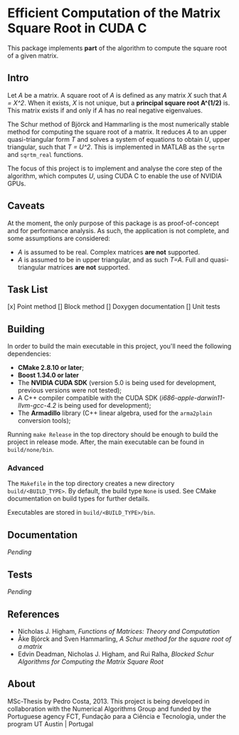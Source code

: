 Efficient Computation of the Matrix Square Root in CUDA C
=========================================================

This package implements **part** of the algorithm to compute the square root of a given matrix.

## Intro
Let *A* be a matrix. A square root of *A* is defined as any matrix *X* such that *A = X^2*. When it exists, *X* is not unique, but a **principal square root A^(1/2)** is. This matrix exists if and only if *A* has no real negative eigenvalues.

The Schur method of Björck and Hammarling is the most numerically stable method for computing the square root of a matrix. It reduces *A* to an upper quasi-triangular form *T* and solves a system of equations to obtain *U*, upper triangular, such that *T = U^2*. This is implemented in MATLAB as the `sqrtm` and `sqrtm_real` functions.

The focus of this project is to implement and analyse the core step of the algorithm, which computes *U*, using CUDA C to enable the use of NVIDIA GPUs.

## Caveats

At the moment, the only purpose of this package is as proof-of-concept and for performance analysis. As such, the application is not complete, and some assumptions are considered:

- *A* is assumed to be real. Complex matrices **are not** supported.
- *A* is assumed to be in upper triangular, and as such *T=A*. Full and quasi-triangular matrices **are not** supported.

## Task List

[x] Point method
[] Block method
[] Doxygen documentation
[] Unit tests


## Building

In order to build the main executable in this project, you'll need the following dependencies:

- **CMake 2.8.10 or later**;
- **Boost 1.34.0 or later**
- The **NVIDIA CUDA SDK** (version 5.0 is being used for development, previous versions were not tested);
- A C++ compiler compatible with the CUDA SDK (*i686-apple-darwin11-llvm-gcc-4.2* is being used for development);
- The **Armadillo** library (C++ linear algebra, used for the `arma2plain` conversion tools);

Running `make Release` in the top directory should be enough to build the project in release mode. After, the main executable can be found in `build/none/bin`.

### Advanced

The `Makefile` in the top directory creates a new directory `build/<BUILD_TYPE>`. By default, the build type `None` is used. See CMake documentation on build types for further details.

Executables are stored in `build/<BUILD_TYPE>/bin`.


## Documentation

*Pending*


## Tests

*Pending*


## References
- Nicholas J. Higham, *Functions of Matrices: Theory and Computation*
- Åke Bjórck and Sven Hammarling, *A Schur method for the square root of a matrix*
- Edvin Deadman, Nicholas J. Higham, and Rui Ralha, *Blocked Schur Algorithms for Computing the Matrix Square Root*


## About

MSc-Thesis by Pedro Costa, 2013. This project is being developed in collaboration with the Numerical Algorithms Group and funded by the Portuguese agency FCT, Fundação para a Ciência e Tecnologia, under the program UT Austin | Portugal

